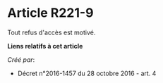 # Article R221-9

Tout refus d'accès est motivé.

**Liens relatifs à cet article**

_Créé par_:

  - Décret n°2016-1457 du 28 octobre 2016 - art. 4
